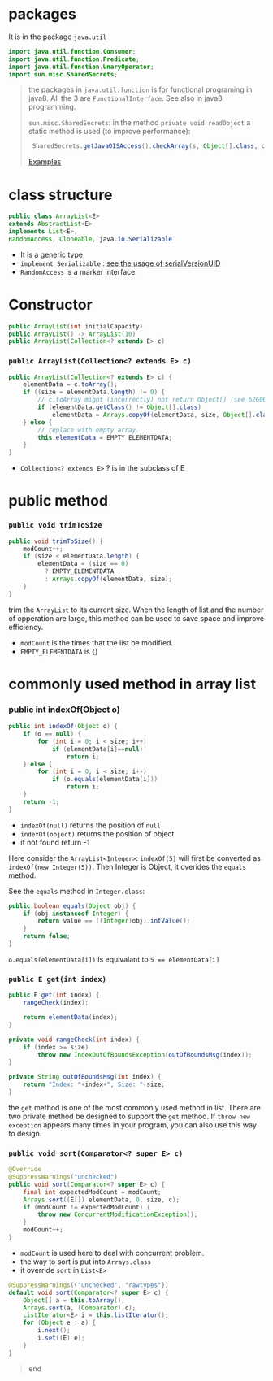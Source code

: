# packages

It is in the package `java.util`

```java
import java.util.function.Consumer;
import java.util.function.Predicate;
import java.util.function.UnaryOperator;
import sun.misc.SharedSecrets;
```

> the packages in `java.util.function` is for functional programing in java8. All the 3 are `FunctionalInterface`. See also in java8 programming.
>
> `sun.misc.SharedSecrets`: in the method `private void readObject` a static method is used \(to improve performance\):
>
> ```java
>  SharedSecrets.getJavaOISAccess().checkArray(s, Object[].class, capacity);
> ```
>
> [Examples](https://www.programcreek.com/java-api-examples/index.php?api=sun.misc.SharedSecrets)

# class structure

```java
public class ArrayList<E> 
extends AbstractList<E> 
implements List<E>, 
RandomAccess, Cloneable, java.io.Serializable
```

* It is a generic type
* `implement Serializable` : [see the usage of serialVersionUID](http://swiftlet.net/archives/1268)
* `RandomAccess` is a marker interface.

# Constructor

```java
public ArrayList(int initialCapacity)
public ArrayList() -> ArrayList(10)
public ArrayList(Collection<? extends E> c)
```

### `public ArrayList(Collection<? extends E> c)`

```java
public ArrayList(Collection<? extends E> c) {
    elementData = c.toArray();
    if ((size = elementData.length) != 0) {
        // c.toArray might (incorrectly) not return Object[] (see 6260652)
        if (elementData.getClass() != Object[].class)
            elementData = Arrays.copyOf(elementData, size, Object[].class);
    } else {
        // replace with empty array.
        this.elementData = EMPTY_ELEMENTDATA;
    }
}
```

* `Collection<? extends E>` ? is in the subclass of E

# public method

### `public void trimToSize`

```java
public void trimToSize() {
    modCount++;
    if (size < elementData.length) {
        elementData = (size == 0)
          ? EMPTY_ELEMENTDATA
          : Arrays.copyOf(elementData, size);
    }
}
```

trim the `ArrayList` to its current size. When the length of list and the number of opperation are large, this method can be used to save space and improve efficiency. 

* `modCount` is the times that the list be modified.
* `EMPTY_ELEMENTDATA` is {}


# commonly used method in array list

### public int indexOf(Object o)
```java
public int indexOf(Object o) {
    if (o == null) {
        for (int i = 0; i < size; i++)
            if (elementData[i]==null)
                return i;
    } else {
        for (int i = 0; i < size; i++)
            if (o.equals(elementData[i]))
                return i;
    }
    return -1;
}
```
* `indexOf(null)` returns the position of `null`
* `indexOf(object)` returns the position of object
* if not found return -1

Here consider the `ArrayList<Integer>`: `indexOf(5)` will first be converted as `indexOf(new Integer(5))`. Then Integer is Object, it overides the `equals` method. 

See the `equals` method in `Integer.class`:
```java
public boolean equals(Object obj) {
    if (obj instanceof Integer) {
        return value == ((Integer)obj).intValue();
    }
    return false;
}
```

`o.equals(elementData[i])` is equivalant to `5 == elementData[i]`

### `public E get(int index)`
```java
public E get(int index) {
    rangeCheck(index);

    return elementData(index);
}

private void rangeCheck(int index) {
    if (index >= size)
        throw new IndexOutOfBoundsException(outOfBoundsMsg(index));
}

private String outOfBoundsMsg(int index) {
    return "Index: "+index+", Size: "+size;
}
```

the `get` method is one of the most commonly used method in list. There are two private method be designed to support the `get` method. If `throw new exception` appears many times in your program, you can also use this way to design.


### `public void sort(Comparator<? super E> c)`
```java
@Override
@SuppressWarnings("unchecked")
public void sort(Comparator<? super E> c) {
    final int expectedModCount = modCount;
    Arrays.sort((E[]) elementData, 0, size, c);
    if (modCount != expectedModCount) {
        throw new ConcurrentModificationException();
    }
    modCount++;
}
```

* `modCount` is used here to deal with concurrent problem.
* the way to sort is put into `Arrays.class`
* it override `sort` in `List<E>`    
```java
@SuppressWarnings({"unchecked", "rawtypes"})
default void sort(Comparator<? super E> c) {
    Object[] a = this.toArray();
    Arrays.sort(a, (Comparator) c);
    ListIterator<E> i = this.listIterator();
    for (Object e : a) {
        i.next();
        i.set((E) e);
    }
}
``` 



> end



